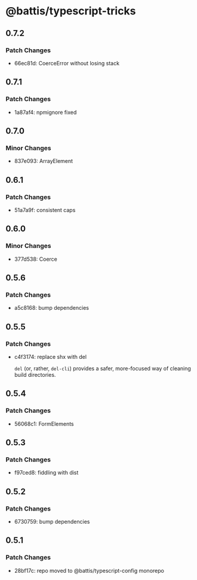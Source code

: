 # @battis/typescript-tricks

## 0.7.2

### Patch Changes

- 66ec81d: CoerceError without losing stack

## 0.7.1

### Patch Changes

- 1a87af4: npmignore fixed

## 0.7.0

### Minor Changes

- 837e093: ArrayElement<T>

## 0.6.1

### Patch Changes

- 51a7a9f: consistent caps

## 0.6.0

### Minor Changes

- 377d538: Coerce

## 0.5.6

### Patch Changes

- a5c8168: bump dependencies

## 0.5.5

### Patch Changes

- c4f3174: replace shx with del

  `del` (or, rather, `del-cli`) provides a safer, more-focused way of cleaning build directories.

## 0.5.4

### Patch Changes

- 56068c1: FormElements

## 0.5.3

### Patch Changes

- f97ced8: fiddling with dist

## 0.5.2

### Patch Changes

- 6730759: bump dependencies

## 0.5.1

### Patch Changes

- 28bf17c: repo moved to @battis/typescript-config monorepo
